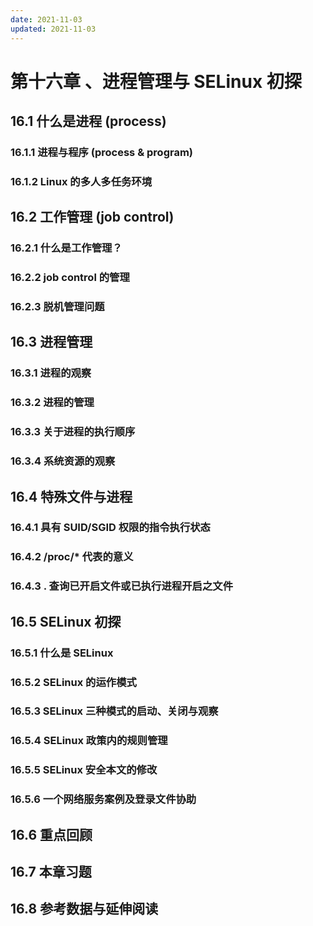 ```yaml
---
date: 2021-11-03
updated: 2021-11-03
---
```


# 第十六章 、进程管理与 SELinux 初探

## 16.1 什么是进程 (process)

### 16.1.1 进程与程序 (process & program)

### 16.1.2 Linux 的多人多任务环境

## 16.2 工作管理 (job control)

### 16.2.1 什么是工作管理？

### 16.2.2 job control 的管理

### 16.2.3 脱机管理问题

## 16.3 进程管理

### 16.3.1 进程的观察

### 16.3.2 进程的管理

### 16.3.3 关于进程的执行顺序

### 16.3.4 系统资源的观察

## 16.4 特殊文件与进程

### 16.4.1 具有 SUID/SGID 权限的指令执行状态

### 16.4.2 /proc/* 代表的意义

### 16.4.3 . 查询已开启文件或已执行进程开启之文件

## 16.5 SELinux 初探

### 16.5.1 什么是 SELinux

### 16.5.2 SELinux 的运作模式

### 16.5.3 SELinux 三种模式的启动、关闭与观察

### 16.5.4 SELinux 政策内的规则管理

### 16.5.5 SELinux 安全本文的修改

### 16.5.6 一个网络服务案例及登录文件协助

## 16.6 重点回顾

## 16.7 本章习题

## 16.8 参考数据与延伸阅读
